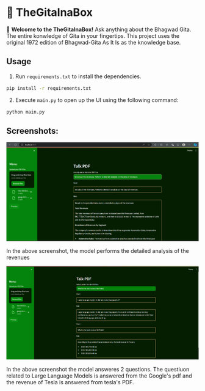 # 📿 TheGitaInaBox

🙏 **Welcome to the TheGitaInaBox!** 
Ask anything about the Bhagwad Gita. The entire konwledge of Gita in your fingertips. This project uses the original 1972 edition of Bhagwad-Gita As It Is as the knowledge base.


## Usage
1. Run `requirements.txt` to install the dependencies.

```bash
pip install -r requirements.txt
```
2. Execute `main.py` to open up the UI using the following command:

```bash
python main.py
```

## Screenshots:
![App Screenshot](https://github.com/Satyajeet-code/Generative-AI/blob/main/MultiPDFChat/Screenshot%202024-07-01%20192527.png)

In the above screenshot, the model performs the detailed analysis of the revenues

![App Screenshot](https://github.com/Satyajeet-code/Generative-AI/blob/main/MultiPDFChat/Screenshot%202024-07-01%20193902.png)

In the above screenshot the model answeres 2 questions. The questiuon related to Large Language Models is answered from the Google's pdf and the revenue of Tesla is answered from tesla's PDF.
